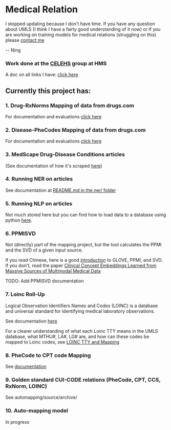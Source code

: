 # Medical Relation
I stopped updating because I don't have time. 
If you have any question about UMLS (I think I have a fairly good understanding of it now) or if you are working on training models for medical relations (struggling on this) please [contact me](yining_hua@college.harvard.edu)

-- Ning

### Work done at the [CELEHS](https://celehs.hms.harvard.edu/) group at HMS
A doc on all links I have: [click here](https://docs.google.com/document/d/1bUWSk_qSs-gtChQsYYjqabRDIDAZKYCUQwg0QiDXU6I/edit?usp=sharing)

## Currently this project has:
### 1. Drug-RxNorms Mapping of data from drugs.com
For documentation and evaluations [click here](https://docs.google.com/document/d/1_Z5ddvA3-F_kr7k873oCFksNscmLST6nmONuf3WSbTI/edit?usp=sharing)

### 2. Disease-PheCodes Mapping of data from drugs.com
For documentation and evaluations [click here](https://docs.google.com/document/d/1KUbgcE6ODoSuk-Nxhq9kiDf0zVGkKbUeqqnBXA8bDD4/edit?usp=sharing)

### 3. MedScape Drug-Disease Conditions articles 
(See documentation of how it's scraped [here](https://docs.google.com/document/d/1braCaXNtjnTiuPc64KEnI0rDJGbmDJfgS_MYgKwARGk/edit?usp=sharing))

### 4. Running NER on articles
See documentation at [README.md in the ner/ folder](https://github.com/ningkko/UMLS-Mapping/blob/master/ner/README.md)

### 5. Running NLP on articles
Not much stored here but you can find how to load data to a database using python [here](https://github.com/ningkko/UMLS-Mapping/tree/master/nlp).

### 6. PPMISVD
Not (directly) part of the mapping project, but the tool calculates the PPMI and the SVD of a given input source.

If you read Chinese, here is a good [introduction](https://www.zhongxiaoping.cn/2019/03/09/GLOVE,PPMI,SVD/) to GLOVE, PPMI, and SVD.\
If you don't, read the paper [Clinical Concept Embeddings Learned from Massive Sources of Multimodal
Medical Data](https://arxiv.org/pdf/1804.01486.pdf)

TODO: Add PPMISVD documentation 

### 7. Loinc Roll-Up
Logical Observation Identifiers Names and Codes (LOINC) is a database and universal standard for identifying medical laboratory observations. 

See documentation [here](https://docs.google.com/document/d/1fMmjrmlKOHVhPnxR3My1TnL4azSzdA_7BSg7912uz2c/edit?usp=sharing
)

For a clearer understanding of what each Loinc TTY means in the UMLS database, what MTHU#, LA#, LG# are, and how can these codes be mapped to Loinc codes, see [LOINC TTY and Mapping](https://docs.google.com/document/d/1_OTmCOjJtNM2A-W7OpLRBlxHBJYsB5BlmhFaDLGsEnQ/edit?usp=sharing)

### 8. PheCode to CPT code Mapping
See [documentation](https://docs.google.com/document/d/1Hh0aPIVisUUo2T2cMcYDL8b4ya-qyDvR4FOqTtPh_a8/edit?usp=sharing)


### 9. Golden standard CUI-CODE relations (PheCode, CPT, CCS, RxNorm, LOINC)
See automapping/source/archive/

### 10. Auto-mapping model
In progress
